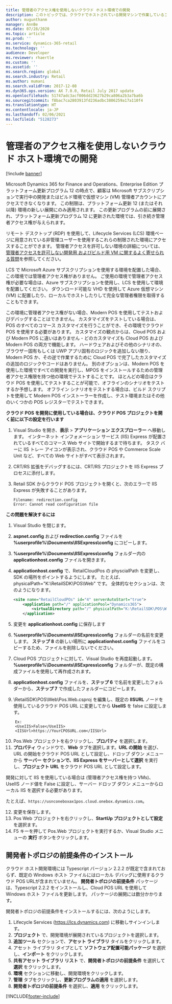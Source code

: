 ```yaml
---
title: 管理者のアクセス権を使用しないクラウド ホスト環境での開発
description: このトピックでは、クラウドでホストされている開発マシンで作業しているコマース開発者向けのコンフィギュレーション手順について説明します。
author: mugunthanm
manager: AnnBe
ms.date: 07/28/2020
ms.topic: article
ms.prod: ''
ms.service: dynamics-365-retail
ms.technology: ''
audience: Developer
ms.reviewer: rhaertle
ms.custom: ''
ms.assetid: ''
ms.search.region: global
ms.search.industry: Retail
ms.author: mumani
ms.search.validFrom: 2017-12-08
ms.dyn365.ops.version: AX 7.0.0, Retail July 2017 update
ms.openlocfilehash: 51747adc3acf006dd23627b29ca806a2b3a7ba6b
ms.sourcegitcommit: f8bac7ca2803913fd236adbc3806259a17a110f4
ms.translationtype: HT
ms.contentlocale: ja-JP
ms.lasthandoff: 02/06/2021
ms.locfileid: "5128273"
---
```

# <a name="development-in-cloud-hosted-environments-without-admin-access"></a>管理者のアクセス権を使用しないクラウド ホスト環境での開発

[!include [banner](../../includes/banner.md)]

Microsoft Dynamics 365 for Finance and Operations、Enterprise Edition プラットフォーム更新プログラム 12 の時点で、顧客は Microsoft サブスクリプションで実行中の開発またはビルド環境で仮想マシン (VM) 管理者アカウントにアクセスできなくなります。 この制限は、プラットフォーム更新 12 (またはそれ以降) 環境の新しい展開にのみ適用されます。 この更新プログラムの前に展開され、プラットフォーム更新プログラム 12 に更新された環境では、引き続き管理者アクセス権が与えられます。

リモート デスクトップ (RDP) を使用して、Lifecycle Services (LCS) 環境ページに用意されている非管理ユーザーを使用するこれらの制限された環境にアクセスすることができます。 管理者アクセスを許可しない環境の詳細については、[管理者アクセスを許可しない開発用 およびビルド用 VM に関するよく寄せられる質問](../../dev-itpro/sysadmin/VMs-no-admin-access.md)を参照してください。

LCS で Microsoft Azure サブスクリプションを使用する環境を配置した場合、この環境では管理者アクセス権がありません。 ご使用の環境で管理者アクセス権が必要な場合は、Azure サブスクリプションを使用し、LCS を使用して環境を配置してください。 ダウンロード可能な VHD を使用して Azure 仮想マシン (VM) に配置したり、ローカルでホストしたりして完全な管理者権限を取得することもできます。

この環境に管理者アクセス権がない場合、Modern POS を使用してテストおよびデバッグすることはできません。 カスタマイズをテストしている場合は、POS のすべてのコマース カスタマイズを行うことができ、その環境でクラウド POS を使用する必要があります。 カスタマイズの観点からは、Cloud POS および Modern POS に違いはありません - どのカスタマイズも Cloud POS および Modern POS の両方で機能します。 ハードウェアおよびその他のシナリオの、ブラウザー固有もしくは UWP アプリ固有のロジックを追加しない限り、Modern POS か、その逆で作業するために Cloud POS で完了したカスタマイズの追加のロジックやコードはありません。 別のオプションは、Modern POS を使用した環境ですべての開発を実行し、MPOS をインストールするための管理者アクセス権限を持つ他の環境でテストすることです。 ほとんどの場合はクラウド POS を使用してテストすることが可能で、オフラインのシナリオをテストするか予想します。 オフライン シナリオをテストする場合は、ビルド スクリプトを使用して Modern POS インストーラーを作成し、テスト環境またはその他のいくつかの POS レジスターでテストできます。

**クラウド POS を開発に使用している場合は、クラウド POS プロジェクトを開く前に以下の設定を行います**

1. Visual Studio を開き、**表示** > **アプリケーション エクスプローラー** へ移動します。 インターネット インフォメーション サービス (IIS) Express が配置されているすべてのコマース Web サイトで開始するまで待ちます。 タスク バーに IIS トレー アイコンが表示され、クラウド POS や Commerce Scale Unit など、すべての Web サイトがすべて表示されます。
4. CRT/RS 拡張をデバッグするには、CRT/RS プロジェクトを IIS Express プロセスに添付します。
5. Retail SDK からクラウド POS プロジェクトを開くと、次のエラーで IIS Express が失敗することがあります。 

    ```Console
    Filename: redirection.config
    Error: Cannot read configuration file
    ``` 

**この問題を解決するには**

1. Visual Studio を閉じます。
2. **aspnet.config** および **redirection.config** ファイルを **%userprofile%\Documents\IISExpress\config** にコピーします。
3. **%userprofile%\Documents\IISExpress\config** フォルダー内の **applicationhost.config** ファイルを開きます。
4. **applicationhost.config** で、RetailCloudPos の physcialPath を変更し、SDK の場所をポイントするようにします。
   たとえば、physicalPath="K:\RetailSDK\POS\Web" です。 全体的なセクションは、次のようになります。
   
    ```xml
   <site name="RetailCloudPOs" id="4" serverAutoStart="true">
        <application path="/" applicationPool="Dynamics365">
            <virtualDirectory path="/" physicalPath="K:\RetailSDK\POS\Web" />
        </application>
    ```
5. 変更を **applicationhost.config** に保存します 
6. **%userprofile%\Documents\IISExpress\config** フォルダーの名前を変更します。 **ステップ 8** の新しい場所に **applicationhost.config** ファイルをコピーするため、ファイルを削除しないでください。
7. Cloud POS プロジェクトに対して、Visual Studio を再度起動します。 **%userprofile%\Documents\IISExpress\config** フォルダーが、既定の構成ファイルを使用して再作成されます。
8. **applicationhost.config** ファイルを、**ステップ 6** で名前を変更したフォルダーから、**ステップ 7** で作成したフォルダーにコピーします。 
9. \RetailSDK\POS\Web\Pos.Web.csproj を編集し、既定の **IISURL** ノードを使用しているクラウド POS URL に変更してから **UseIIS** を false に設定します。
```    
    Ex:  
    <UseIIS>False</UseIIS>
    <IISUrl>https://YourCPOSURL.com</IISUrl>
```
10. Pos.Web プロジェクトを右クリックし、**プロパティ** を選択します。
11. **プロパティ** ウィンドウで、**Web** タブを選択します。**URL の開始** を選び、URL の開始をクラウド POS URL として設定し、ドロップ ダウン メニューから **サーバー セクションで、IIS Express をサーバーとして選択** を実行し、**プロジェクト URL** をクラウド POS URL として設定します。 

開発に対して IIS を使用している場合は (管理者アクセス権を持つ VMs)、UseIIS ノード値を False に設定し、サーバー ドロップ ダウン メニューからローカル IIS を選択する必要があります。

たとえば、`https://usnconeboxax1pos.cloud.onebox.dynamics.com`。

12. 変更を保存します。
13. Pos Web プロジェクトを右クリックし、**StartUp プロジェクトとして設定** を選択ます。
14. F5 キーを押して Pos.Web プロジェクトを実行するか、Visual Studio メニューの **実行** ボタンをクリックします。

## <a name="install-the-developer-topology-prerequisites"></a>開発者トポロジの前提条件のインストール

クラウド ホスト開発環境には Typescript バージョン 2.2.2 が既定で含まれておらず、既定の Windows ホスト ファイルにはローカル デバッグに使用するクラウド POS URLが含まれていません。 **開発者トポロジの前提条件** パッケージは、Typescript 2.2.2 をインストールし、Cloud POS URL を使用して Windows ホスト ファイルを更新します。 パッケージの展開には数分かかります。 

開発者トポロジの前提条件をインストールするには、次のようにします。

   1. Lifecycle Services (https://lcs.dynamics.com) に移動しサインインします。
   2. **プロジェクト** で、開発環境が展開されているプロジェクトを選択します。
   3. **追加ツール** セクションで、**アセット ライブラリ** タイルをクリックします。
   4. アセット ライブラリ タイプとして **ソフトウェア配置可能パッケージ** を選択し、**インポート** をクリックします。
   5. **共有アセット ライブラリ リスト** で、**開発者トポロジの前提条件** を選択して **選択** をクリックします。
   6. **環境** セクションに移動し、開発環境をクリックします。
   7. **管理** タブをクリックし、**更新プログラムの適用** を選択します。
   8. **開発者トポロジの前提条件** を選択し、**適用** をクリックします。


[!INCLUDE[footer-include](../../includes/footer-banner.md)]